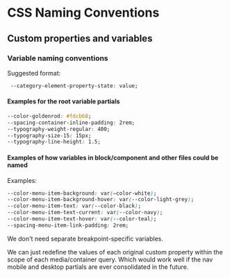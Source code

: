 # CSS Naming Conventions

## Custom properties and variables

### Variable naming conventions

Suggested format:

```css
 --category-element-property-state: value;
```

#### Examples for the root variable partials

```css
--color-goldenrod: #fdcb68;
--spacing-container-inline-padding: 2rem;
--typography-weight-regular: 400;
--typography-size-15: 15px;
--typography-line-height: 1.5;
```

#### Examples of how variables in block/component and other files could be named

Examples:

```css
--color-menu-item-background: var(—color-white);
--color-menu-item-background-hover: var(--color-light-grey);
--color-menu-item-text: var(--color-black);
--color-menu-item-text-current: var(--color-navy);
--color-menu-item-text-hover: var(--color-teal);
--spacing-menu-item-link-padding: 2rem;
```

We don't need separate breakpoint-specific variables.&#x20;

We can just redefine the values of each original custom property within the scope of each media/container query. Which would work well if the nav mobile and desktop partials are ever consolidated in the future.
